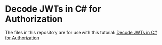 # Decode JWTs in C# for Authorization

The files in this repository are for use with this tutorial: [Decode JWTs in C# for Authorization](https://developer.okta.com/blog/2019/06/26/decode-jwt-in-csharp-for-authorization)
